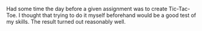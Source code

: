 Had some time the day before a given assignment was to create
Tic-Tac-Toe. I thought that trying to do it myself beforehand would
be a good test of my skills. The result turned out reasonably well.
